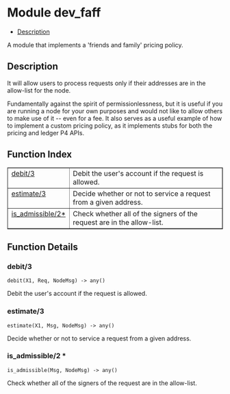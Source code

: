 

# Module dev_faff #
* [Description](#description)

A module that implements a 'friends and family' pricing policy.

<a name="description"></a>

## Description ##

It will allow users to process requests only if their addresses are
in the allow-list for the node.

Fundamentally against the spirit of permissionlessness, but it is useful if
you are running a node for your own purposes and would not like to allow
others to make use of it -- even for a fee. It also serves as a useful
example of how to implement a custom pricing policy, as it implements stubs
for both the pricing and ledger P4 APIs.<a name="index"></a>

## Function Index ##


<table width="100%" border="1" cellspacing="0" cellpadding="2" summary="function index"><tr><td valign="top"><a href="#debit-3">debit/3</a></td><td>Debit the user's account if the request is allowed.</td></tr><tr><td valign="top"><a href="#estimate-3">estimate/3</a></td><td>Decide whether or not to service a request from a given address.</td></tr><tr><td valign="top"><a href="#is_admissible-2">is_admissible/2*</a></td><td>Check whether all of the signers of the request are in the allow-list.</td></tr></table>


<a name="functions"></a>

## Function Details ##

<a name="debit-3"></a>

### debit/3 ###

`debit(X1, Req, NodeMsg) -> any()`

Debit the user's account if the request is allowed.

<a name="estimate-3"></a>

### estimate/3 ###

`estimate(X1, Msg, NodeMsg) -> any()`

Decide whether or not to service a request from a given address.

<a name="is_admissible-2"></a>

### is_admissible/2 * ###

`is_admissible(Msg, NodeMsg) -> any()`

Check whether all of the signers of the request are in the allow-list.

